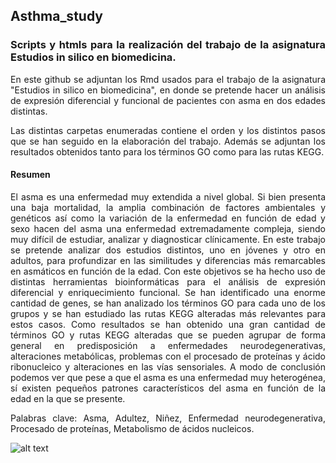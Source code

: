 <div align="justify">

## Asthma_study
### Scripts y htmls para la realización del trabajo de la asignatura Estudios in silico en biomedicina.

En este github se adjuntan los Rmd usados para el trabajo de la asignatura "Estudios in silico en biomedicina",
en donde se pretende hacer un análisis de expresión diferencial y funcional de pacientes con asma en dos edades
distintas.

Las distintas carpetas enumeradas contiene el orden y los distintos pasos que se han seguido en la elaboración del trabajo.
Además se adjuntan los resultados obtenidos tanto para los términos GO como para las rutas KEGG.

#### Resumen
El asma es una enfermedad muy extendida a nivel global. Si bien presenta una baja mortalidad, la amplia combinación de factores ambientales y genéticos así como la variación de la enfermedad en función de edad y sexo hacen del asma una enfermedad extremadamente compleja, siendo muy difícil de estudiar, analizar y diagnosticar clínicamente. En este trabajo se pretende analizar dos estudios distintos, uno en jóvenes y otro en adultos, para profundizar en las similitudes y diferencias más remarcables en asmáticos en función de la edad. 
Con este objetivos se ha hecho uso de distintas herramientas bioinformáticas para el análisis de expresión diferencial y enriquecimiento funcional. Se han identificado una enorme cantidad de genes, se han analizado los términos GO para cada uno de los grupos y se han estudiado las rutas KEGG alteradas más relevantes para estos casos.
Como resultados se han obtenido una gran cantidad de términos GO y rutas KEGG alteradas que se pueden agrupar de forma general en predisposición a enfermedades neurodegenerativas, alteraciones metabólicas, problemas con el procesado de proteínas y ácido ribonucleico y alteraciones en las vías sensoriales.
A modo de conclusión podemos ver que pese a que el asma es una enfermedad muy heterogénea, sí existen pequeños patrones característicos del asma en función de la edad en la que se presente. 

Palabras clave: Asma, Adultez, Niñez, Enfermedad neurodegenerativa, Procesado de proteínas, Metabolismo de ácidos nucleicos.

  ![alt text](https://preview.redd.it/7oj2413gt1k31.jpg?width=960&crop=smart&auto=webp&s=f4af5c109af93186ae0d7d19050dae8634bb6699)
